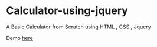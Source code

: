 # Calculator-using-jquery


A Basic Calculator from Scratch using HTML , CSS , Jquery

Demo <a href="https://sachin9891.github.io/Calculator-using-jquery/" target ="_blank"> here </a>
